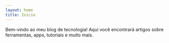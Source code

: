 ```yaml
---
layout: home
title: Início
---
```


Bem-vindo ao meu blog de tecnologia! Aqui você encontrará artigos sobre ferramentas, apps, tutoriais e muito mais.